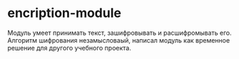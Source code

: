 # encription-module

Модуль умеет принимать текст, зашифровывать и расшифромывать его. Алгоритм шифрования незамысловаый, написал модуль как временное решение для другого учебного проекта.
